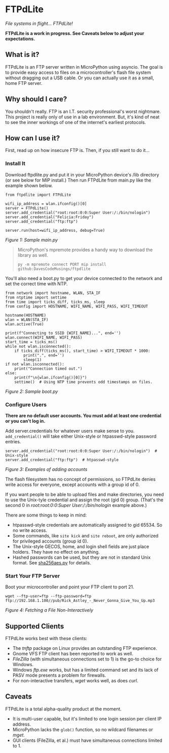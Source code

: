 # FTPdLite
_File systems in flight... FTPdLite!_

**FTPdLite is a work in progress. See Caveats below to adjust your expectations.**

## What is it?
FTPdLite is an FTP server written in MicroPython using asyncio. The goal is to provide easy access to files on a microcontroller's flash file system without dragging out a USB cable. Or you can actually use it as a small, home FTP server.

## Why should I care?
You shouldn't really. FTP is an I.T. security professional's worst nightmare. This project is really only of use in a lab environment. But, it's kind of neat to see the inner workings of one of the internet's earliest protocols.

## How can I use it?
First, read up on how insecure FTP is. Then, if you still want to do it...

### Install It
Download ftpdlite.py and put it in your MicroPython device's /lib directory (or see below for MIP install.) Then run FTPdLite from main.py like the example shown below.

```
from ftpdlite import FTPdLite

wifi_ip_address = wlan.ifconfig()[0]
server = FTPdLite()
server.add_credential("root:root:0:0:Super User:/:/bin/nologin")
server.add_credential("Felicia:Friday")
server.add_credential("ftp:ftp")

server.run(host=wifi_ip_address, debug=True)
```
_Figure 1: Sample main.py_

>MicroPython's mpremote provides a handy way to download the library as well.
>```
>py -m mpremote connect PORT mip install github:DavesCodeMusings/ftpdlite
>```

You'll also need a boot.py to get your device connected to the network and set the correct time with NTP.

```
from network import hostname, WLAN, STA_IF
from ntptime import settime
from time import ticks_diff, ticks_ms, sleep
from config import HOSTNAME, WIFI_NAME, WIFI_PASS, WIFI_TIMEOUT

hostname(HOSTNAME)
wlan = WLAN(STA_IF)
wlan.active(True)

print(f"Connecting to SSID {WIFI_NAME}...", end='')
wlan.connect(WIFI_NAME, WIFI_PASS)
start_time = ticks_ms()
while not wlan.isconnected():
    if ticks_diff(ticks_ms(), start_time) > WIFI_TIMEOUT * 1000:
        print(".", end='')
        sleep(1)
if not wlan.isconnected():
    print("Connection timed out.")
else:
    print(f"\n{wlan.ifconfig()[0]}")
    settime()  # Using NTP time prevents odd timestamps on files.
```
_Figure 2: Sample boot.py_

### Configure Users

**There are no default user accounts. You must add at least one credential or you can't log in.**

Add server.credentials for whatever users make sense to you. `add_credential()` will take either Unix-style or htpasswd-style password entries.

```
server.add_credential("root:root:0:0:Super User:/:/bin/nologin")  # Unix-style
server.add_credential("ftp:ftp")  # htpasswd-style
```
_Figure 3: Examples of adding accounts_

The flash filesystem has no concept of permissions, so FTPdLite denies write access for everyone, except accounts with a group id of 0.

If you want people to be able to upload files and make directories, you need to use the Unix-tyle credential and assign the root (gid 0) group. (That's the second 0 in _root:root:0:0:Super User:/:/bin/nologin_ example above.)

There are some things to keep in mind:
* htpasswd-style credentials are automatically assigned to gid 65534. So no write access.
* Some commands, like `site kick` and `site reboot`, are only authorized for privileged accounts (group id 0).
* The Unix-style GECOS, home, and login shell fields are just place holders. They have no effect on anything.
* Hashed passwords can be used, but they are not in standard Unix format. See [sha256aes.py](https://github.com/DavesCodeMusings/ftpdlite/blob/main/sha256aes.py) for details.

### Start Your FTP Server
Boot your microcontroller and point your FTP client to port 21.

```
wget --ftp-user=ftp --ftp-password=ftp ftp://192.168.1.100//pub/Rick_Astley_-_Never_Gonna_Give_You_Up.mp3
```
_Figure 4: Fetching a File Non-Interactively_

## Supported Clients
FTPdLite works best with these clients:
* The _tnftp_ package on Linux provides an outstanding FTP experience.
* Gnome VFS FTP client has been reported to work as well.
* _FileZilla_ (with simultaneous connections set to 1) is the go-to choice for Windows.
* Windows _ftp.exe_ works, but has a limited command set and its lack of PASV mode presents a problem for firewalls.
* For non-interactive transfers, _wget_ works well, as does _curl_.

## Caveats
FTPdLite is a total alpha-quality product at the moment.
* It is multi-user capable, but it's limited to one login session per client IP address.
* MicroPython lacks the `glob()` function, so no wildcard filenames or _mget_.
* GUI clients (FileZilla, et al.) must have simultaneous connections limited to 1.
